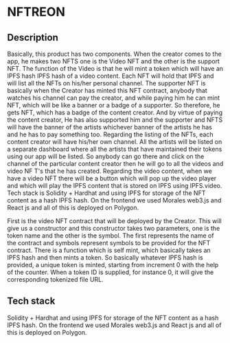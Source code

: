 # NFTREON
## Description
Basically, this product has two components. When the creator comes to the app, he makes two NFTS one is the Video NFT and the other is the support NFT. The function of the Video is that he will mint a token which will have an IPFS hash IPFS hash of a video content. Each NFT will hold that IPFS and will list all the NFTs on his/her personal channel. The supporter NFT is basically when the Creator has minted this NFT contract, anybody that watches his channel can pay the creator, and while paying him he can mint NFT, which will be like a banner or a badge of a supporter. So therefore, he gets NFT, which has a badge of the content creator. And by virtue of paying the content creator, He has also supported him and the supporter and NFTS will have the banner of the artists whichever banner of the artists he has and he has to pay something too. Regarding the listing of the NFTs, each content creator will have his/her own channel. All the artists will be listed on a separate dashboard where all the artists that have maintained their tokens using our app will be listed. So anybody can go there and click on the channel of the particular content creator then he will go to all the videos and video NF T's that he has created. Regarding the video content, when we have a video NFT there will be a button which will pop up the video player and which will play the IPFS content that is stored on IPFS using IPFS.video. Tech stack is Solidity + Hardhat and using IPFS for storage of the NFT content as a hash IPFS hash. On the frontend we used Morales web3.js and React js and all of this is deployed on Polygon.


First is the video NFT contract that will be deployed by the Creator. This will give us a constructor and this constructor takes two parameters, one is the token name and the other is the symbol. The first represents the name of the contract and symbols represent symbols to be provided for the NFT contract. There is a function which is self mint, which basically takes an IPFS hash and then mints a token. So basically whatever IPFS hash is provided, a unique token is minted, starting from increment 0 with the help of the counter. When a token ID is supplied, for instance 0, it will give the corresponding tokenized file URL.

## Tech stack 
Solidity + Hardhat and using IPFS for storage of the NFT content as a hash IPFS hash. On the frontend we used Morales web3.js and React js and all of this is deployed on Polygon.
